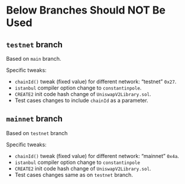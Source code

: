 # Below Branches Should NOT Be Used

## `testnet` branch
Based on `main` branch.

Specific tweaks: 
- `chainId()` tweak (fixed value) for different network: “testnet” `0x27`.
- `istanbul` compiler option change to `constantinpole`.
- `CREATE2` init code hash change of `UniswapV2Library.sol`.
- Test cases changes to include `chainId` as a parameter.

## `mainnet` branch
Based on `testnet` branch

Specific tweaks:
- `chainId()` tweak (fixed value) for different network: “mainnet” `0x4a`.
- `istanbul` compiler option change to `constantinpole`
- `CREATE2` init code hash change of `UniswapV2Library.sol`.
- Test cases changes same as on `testnet` branch.